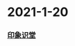 
# 2021-1-20

### [印象识堂](https://www.yinxiang.com/everhub/note/3c0332c5-5de0-4781-9cdd-8b559d838d74)
